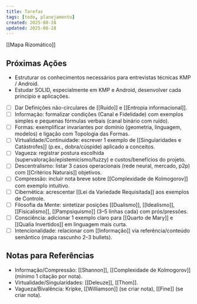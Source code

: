 ```yaml
---
title: Tarefas
tags: [todo, planejamento]
created: 2025-08-28
updated: 2025-08-28
---
```

[[Mapa Rizomático]]
## Próximas Ações
* Estruturar os conhecimentos necessários para entrevistas técnicas KMP / Android.
* Estudar SOLID, especialmente em KMP e Android, desenvolver cada princípio e aplicações.
- [ ] Dar Definições não-circulares de [[Ruído]] e [[Entropia informacional]].
- [ ] Informação: formalizar condições (Canal e Fidelidade) com exemplos simples e pequenas fórmulas verbais (canal binário com ruído).
- [ ] Formas: exemplificar invariantes por domínio (geometria, linguagem, modelos) e ligação com Topologia das Formas.
- [ ] Virtualidade/Continuidade: escrever 1 exemplo de [[Singularidades e Catástrofes]] (p.ex., dobra/cúspide) aplicado a conceitos.
- [ ] Vagueza: registrar postura escolhida (supervaloração/epistemicismo/fuzzy) e custos/benefícios do projeto.
- [ ] Descentralismo: listar 3 casos operacionais (rede neural, mercado, p2p) com [[Critérios Naturais]] objetivos.
- [ ] Compressão: incluir nota breve sobre [[Complexidade de Kolmogorov]] com exemplo intuitivo.
- [ ] Cibernética: acrescentar [[Lei da Variedade Requisitada]] aos exemplos de Controle.
- [ ] Filosofia da Mente: sintetizar posições [[Dualismo]], [[Idealismo]], [[Fisicalismo]], [[Pampsiquismo]] (3–5 linhas cada) com prós/pressões.
- [ ] Consciência: adicionar 1 exemplo claro para [[Quarto de Mary]] e [[Qualia Invertidos]] em linguagem mais curta.
- [ ] Intencionalidade: relacionar com [[Informação]] via referência/conteúdo semântico (mapa rascunho 2–3 bullets).

## Notas para Referências
- Informação/Compressão: [[Shannon]], [[Complexidade de Kolmogorov]] (mínimo 1 citação por nota).
- Virtualidade/Singularidades: [[Deleuze]], [[Thom]].
- Vagueza/Bivalência: Kripke, [[Williamson]] (se criar nota), [[Fine]] (se criar nota).
